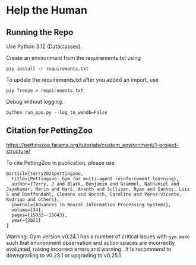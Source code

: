 # Help the Human

## Running the Repo
Use Python 3.12 (Dataclasses).

Create an environment from the requirements.txt using
```{python}
pip install -r requirements.txt
```
To update the requirements.txt after you added an import, use
```{python}
pip freeze > requirements.txt
```

Debug without logging:
```{bash}
python run_ppo.py --log_to_wandb=False
```

## Citation for PettingZoo

https://pettingzoo.farama.org/tutorials/custom_environment/1-project-structure/

To cite PettingZoo in publication, please use

```
@article{terry2021pettingzoo,
  title={Pettingzoo: Gym for multi-agent reinforcement learning},
  author={Terry, J and Black, Benjamin and Grammel, Nathaniel and Jayakumar, Mario and Hari, Ananth and Sullivan, Ryan and Santos, Luis S and Dieffendahl, Clemens and Horsch, Caroline and Perez-Vicente, Rodrigo and others},
  journal={Advances in Neural Information Processing Systems},
  volume={34},
  pages={15032--15043},
  year={2021}
}
```



Warning: Gym version v0.24.1 has a number of critical issues with `gym.make` such that environment observation and action spaces are incorrectly evaluated, raising incorrect errors and warning . It is recommend to downgrading to v0.23.1 or upgrading to v0.25.1